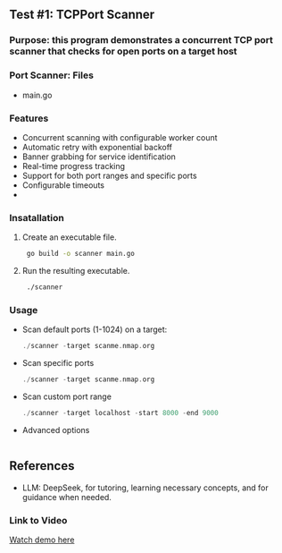 ## Test #1: TCPPort Scanner
### Purpose: this program demonstrates a concurrent TCP port scanner that checks for open ports on a target host

###  Port Scanner: Files
- main.go

### Features

- Concurrent scanning with configurable worker count
- Automatic retry with exponential backoff
- Banner grabbing for service identification
- Real-time progress tracking
- Support for both port ranges and specific ports
- Configurable timeouts
- 
### Insatallation
1. Create an executable file.
    ```bash
     go build -o scanner main.go
    ```
2. Run the resulting executable.
   ```bash
    ./scanner
    ```
### Usage
- Scan default ports (1-1024) on a target:
     ```cpp
    ./scanner -target scanme.nmap.org
    ```
- Scan specific ports
    ```cpp
    ./scanner -target scanme.nmap.org
    ```
- Scan custom port range
    ```cpp
    ./scanner -target localhost -start 8000 -end 9000
- Advanced options
    ```
## References
  - LLM: DeepSeek, for tutoring, learning necessary concepts, and for guidance when needed.
  

  
  
### Link to Video
[Watch demo here]()   
